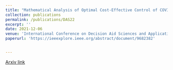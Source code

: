 ```yaml
---
title: "Mathematical Analysis of Optimal Cost-Effective Control of COVID-19: A Case Study"
collection: publications
permalink: /publications/DAS22
excerpt: ''
date: 2021-12-06
venue: 'International Conference on Decision Aid Sciences and Application (DASA), 2021'
paperurl: 'https://ieeexplore.ieee.org/abstract/document/9682382'


---
```


[Arxiv link](https://ieeexplore.ieee.org/abstract/document/9682382)
